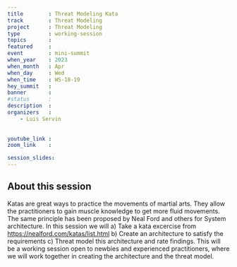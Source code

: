 ```yaml
---
title        : Threat Modeling Kata
track        : Threat Modeling
project      : Threat Modeling
type         : working-session
topics       : 
featured     :
event        : mini-summit
when_year    : 2023
when_month   : Apr
when_day     : Wed
when_time    : WS-18-19
hey_summit   : 
banner       : 
#status      : 
description  :
organizers   :
    - Luis Servin
 
 
youtube_link : 
zoom_link    :

session_slides:
---
```




## About this session
Katas are great ways to practice the movements of martial arts. They allow the practitioners to gain muscle knowledge to get more fluid movements. The same principle has been proposed by Neal Ford and others for System architecture. 
In this session we will 
a) Take a kata excercise from https://nealford.com/katas/list.html
b) Create an architecture to satisfy the requirements
c) Threat model this architecture and rate findings.
This will be a working session open to newbies and experienced practitioners, where we will work together  in creating the architecture and the threat model.
